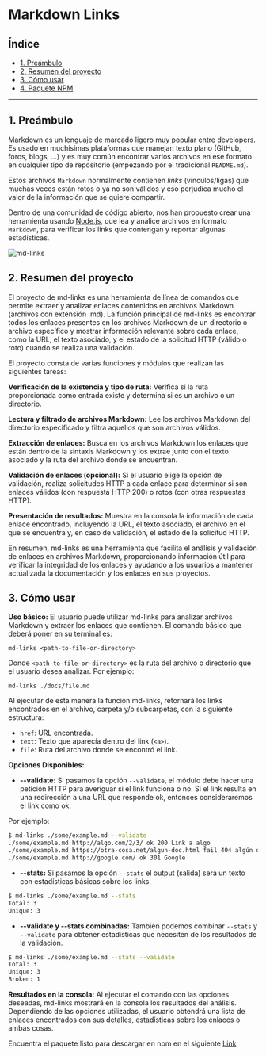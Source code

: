 # Markdown Links

## Índice

* [1. Preámbulo](#1-preámbulo)
* [2. Resumen del proyecto](#2-resumen-del-proyecto)
* [3. Cómo usar](#3-cómo-usar)
* [4. Paquete NPM](#4-paquete-npm)
***

## 1. Preámbulo

[Markdown](https://es.wikipedia.org/wiki/Markdown) es un lenguaje de marcado
ligero muy popular entre developers. Es usado en muchísimas plataformas que
manejan texto plano (GitHub, foros, blogs, ...) y es muy común
encontrar varios archivos en ese formato en cualquier tipo de repositorio
(empezando por el tradicional `README.md`).

Estos archivos `Markdown` normalmente contienen _links_ (vínculos/ligas) que
muchas veces están rotos o ya no son válidos y eso perjudica mucho el valor de
la información que se quiere compartir.

Dentro de una comunidad de código abierto, nos han propuesto crear una
herramienta usando [Node.js](https://nodejs.org/), que lea y analice archivos
en formato `Markdown`, para verificar los links que contengan y reportar
algunas estadísticas.

![md-links](https://user-images.githubusercontent.com/110297/42118443-b7a5f1f0-7bc8-11e8-96ad-9cc5593715a6.jpg)

## 2. Resumen del proyecto

El proyecto de md-links es una herramienta de línea de comandos que permite extraer y analizar enlaces contenidos en archivos Markdown (archivos con extensión .md). La función principal de md-links es encontrar todos los enlaces presentes en los archivos Markdown de un directorio o archivo específico y mostrar información relevante sobre cada enlace, como la URL, el texto asociado, y el estado de la solicitud HTTP (válido o roto) cuando se realiza una validación.

El proyecto consta de varias funciones y módulos que realizan las siguientes tareas:

**Verificación de la existencia y tipo de ruta:** Verifica si la ruta proporcionada como entrada existe y determina si es un archivo o un directorio.

**Lectura y filtrado de archivos Markdown:** Lee los archivos Markdown del directorio especificado y filtra aquellos que son archivos válidos.

**Extracción de enlaces:** Busca en los archivos Markdown los enlaces que están dentro de la sintaxis Markdown y los extrae junto con el texto asociado y la ruta del archivo donde se encuentran.

**Validación de enlaces (opcional):** Si el usuario elige la opción de validación, realiza solicitudes HTTP a cada enlace para determinar si son enlaces válidos (con respuesta HTTP 200) o rotos (con otras respuestas HTTP).

**Presentación de resultados:** Muestra en la consola la información de cada enlace encontrado, incluyendo la URL, el texto asociado, el archivo en el que se encuentra y, en caso de validación, el estado de la solicitud HTTP.

En resumen, md-links es una herramienta que facilita el análisis y validación de enlaces en archivos Markdown, proporcionando información útil para verificar la integridad de los enlaces y ayudando a los usuarios a mantener actualizada la documentación y los enlaces en sus proyectos.


## 3. Cómo usar

**Uso básico:** El usuario puede utilizar md-links para analizar archivos Markdown y extraer los enlaces que contienen. El comando básico que deberá poner en su terminal es:

  `md-links <path-to-file-or-directory>`

  Donde `<path-to-file-or-directory>` es la ruta del archivo o directorio que el usuario desea analizar. Por ejemplo:

   `md-links ./docs/file.md`

   Al ejecutar de esta manera la función md-links, retornará los links encontrados en el archivo, carpeta y/o subcarpetas, con la siguiente estructura:

* `href`: URL encontrada.
* `text`: Texto que aparecía dentro del link (`<a>`).
* `file`: Ruta del archivo donde se encontró el link.

**Opciones Disponibles:** 

- **--validate:** Si pasamos la opción `--validate`, el módulo debe hacer una petición HTTP para
averiguar si el link funciona o no. Si el link resulta en una redirección a una
URL que responde ok, entonces consideraremos el link como ok.

Por ejemplo:

```sh
$ md-links ./some/example.md --validate
./some/example.md http://algo.com/2/3/ ok 200 Link a algo
./some/example.md https://otra-cosa.net/algun-doc.html fail 404 algún doc
./some/example.md http://google.com/ ok 301 Google
```

- **--stats:** Si pasamos la opción `--stats` el output (salida) será un texto con estadísticas
básicas sobre los links.

```sh
$ md-links ./some/example.md --stats
Total: 3
Unique: 3
```

- **--validate y --stats combinadas:** También podemos combinar `--stats` y `--validate` para obtener estadísticas que
necesiten de los resultados de la validación.

```sh
$ md-links ./some/example.md --stats --validate
Total: 3
Unique: 3
Broken: 1
```

**Resultados en la consola:** Al ejecutar el comando con las opciones deseadas, md-links mostrará en la consola los resultados del análisis. Dependiendo de las opciones utilizadas, el usuario obtendrá una lista de enlaces encontrados con sus detalles, estadísticas sobre los enlaces o ambas cosas.


Encuentra el paquete listo para descargar en npm en el siguiente [Link](https://www.npmjs.com/package/mdlinks-aurapinilla)